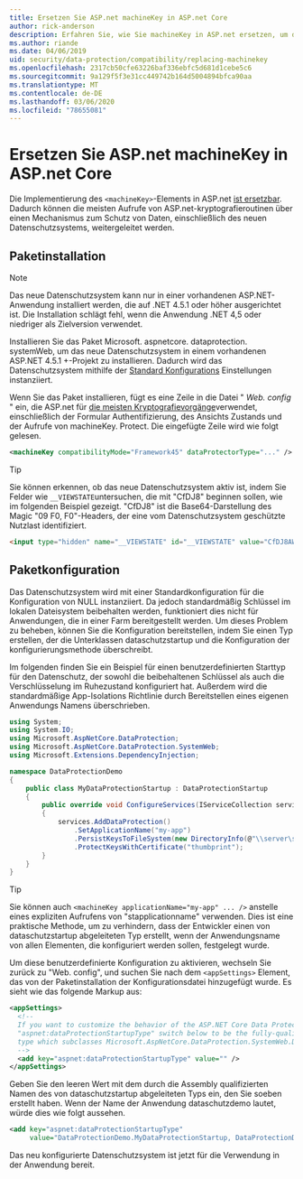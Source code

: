 ```yaml
---
title: Ersetzen Sie ASP.net machineKey in ASP.net Core
author: rick-anderson
description: Erfahren Sie, wie Sie machineKey in ASP.net ersetzen, um die Verwendung eines neuen und sichereren Datenschutzsystems zu ermöglichen.
ms.author: riande
ms.date: 04/06/2019
uid: security/data-protection/compatibility/replacing-machinekey
ms.openlocfilehash: 2317cb50cfe63226baf336ebfc5d681d1cebe5c6
ms.sourcegitcommit: 9a129f5f3e31cc449742b164d5004894bfca90aa
ms.translationtype: MT
ms.contentlocale: de-DE
ms.lasthandoff: 03/06/2020
ms.locfileid: "78655081"
---
```

# <a name="replace-the-aspnet-machinekey-in-aspnet-core"></a>Ersetzen Sie ASP.net machineKey in ASP.net Core

<a name="compatibility-replacing-machinekey"></a>

Die Implementierung des `<machineKey>`-Elements in ASP.net [ist ersetzbar](https://blogs.msdn.microsoft.com/webdev/2012/10/23/cryptographic-improvements-in-asp-net-4-5-pt-2/). Dadurch können die meisten Aufrufe von ASP.net-kryptografieroutinen über einen Mechanismus zum Schutz von Daten, einschließlich des neuen Datenschutzsystems, weitergeleitet werden.

## <a name="package-installation"></a>Paketinstallation

> [!NOTE]
> Das neue Datenschutzsystem kann nur in einer vorhandenen ASP.NET-Anwendung installiert werden, die auf .NET 4.5.1 oder höher ausgerichtet ist. Die Installation schlägt fehl, wenn die Anwendung .NET 4,5 oder niedriger als Zielversion verwendet.

Installieren Sie das Paket Microsoft. aspnetcore. dataprotection. systemWeb, um das neue Datenschutzsystem in einem vorhandenen ASP.NET 4.5.1 +-Projekt zu installieren. Dadurch wird das Datenschutzsystem mithilfe der [Standard Konfigurations](xref:security/data-protection/configuration/default-settings) Einstellungen instanziiert.

Wenn Sie das Paket installieren, fügt es eine Zeile in die Datei " *Web. config* " ein, die ASP.net für [die meisten Kryptografievorgänge](https://blogs.msdn.microsoft.com/webdev/2012/10/23/cryptographic-improvements-in-asp-net-4-5-pt-2/)verwendet, einschließlich der Formular Authentifizierung, des Ansichts Zustands und der Aufrufe von machineKey. Protect. Die eingefügte Zeile wird wie folgt gelesen.

```xml
<machineKey compatibilityMode="Framework45" dataProtectorType="..." />
```

>[!TIP]
> Sie können erkennen, ob das neue Datenschutzsystem aktiv ist, indem Sie Felder wie `__VIEWSTATE`untersuchen, die mit "CfDJ8" beginnen sollen, wie im folgenden Beispiel gezeigt. "CfDJ8" ist die Base64-Darstellung des Magic "09 F0, F0"-Headers, der eine vom Datenschutzsystem geschützte Nutzlast identifiziert.

```html
<input type="hidden" name="__VIEWSTATE" id="__VIEWSTATE" value="CfDJ8AWPr2EQPTBGs3L2GCZOpk...">
```

## <a name="package-configuration"></a>Paketkonfiguration

Das Datenschutzsystem wird mit einer Standardkonfiguration für die Konfiguration von NULL instanziiert. Da jedoch standardmäßig Schlüssel im lokalen Dateisystem beibehalten werden, funktioniert dies nicht für Anwendungen, die in einer Farm bereitgestellt werden. Um dieses Problem zu beheben, können Sie die Konfiguration bereitstellen, indem Sie einen Typ erstellen, der die Unterklassen dataschutzstartup und die Konfiguration der konfigurierungsmethode überschreibt.

Im folgenden finden Sie ein Beispiel für einen benutzerdefinierten Starttyp für den Datenschutz, der sowohl die beibehaltenen Schlüssel als auch die Verschlüsselung im Ruhezustand konfiguriert hat. Außerdem wird die standardmäßige App-Isolations Richtlinie durch Bereitstellen eines eigenen Anwendungs Namens überschrieben.

```csharp
using System;
using System.IO;
using Microsoft.AspNetCore.DataProtection;
using Microsoft.AspNetCore.DataProtection.SystemWeb;
using Microsoft.Extensions.DependencyInjection;

namespace DataProtectionDemo
{
    public class MyDataProtectionStartup : DataProtectionStartup
    {
        public override void ConfigureServices(IServiceCollection services)
        {
            services.AddDataProtection()
                .SetApplicationName("my-app")
                .PersistKeysToFileSystem(new DirectoryInfo(@"\\server\share\myapp-keys\"))
                .ProtectKeysWithCertificate("thumbprint");
        }
    }
}
```

>[!TIP]
> Sie können auch `<machineKey applicationName="my-app" ... />` anstelle eines expliziten Aufrufens von "stapplicationname" verwenden. Dies ist eine praktische Methode, um zu verhindern, dass der Entwickler einen von dataschutzstartup abgeleiteten Typ erstellt, wenn der Anwendungsname von allen Elementen, die konfiguriert werden sollen, festgelegt wurde.

Um diese benutzerdefinierte Konfiguration zu aktivieren, wechseln Sie zurück zu "Web. config", und suchen Sie nach dem `<appSettings>` Element, das von der Paketinstallation der Konfigurationsdatei hinzugefügt wurde. Es sieht wie das folgende Markup aus:

```xml
<appSettings>
  <!--
  If you want to customize the behavior of the ASP.NET Core Data Protection stack, set the
  "aspnet:dataProtectionStartupType" switch below to be the fully-qualified name of a
  type which subclasses Microsoft.AspNetCore.DataProtection.SystemWeb.DataProtectionStartup.
  -->
  <add key="aspnet:dataProtectionStartupType" value="" />
</appSettings>
```

Geben Sie den leeren Wert mit dem durch die Assembly qualifizierten Namen des von dataschutzstartup abgeleiteten Typs ein, den Sie soeben erstellt haben. Wenn der Name der Anwendung dataschutzdemo lautet, würde dies wie folgt aussehen.

```xml
<add key="aspnet:dataProtectionStartupType"
     value="DataProtectionDemo.MyDataProtectionStartup, DataProtectionDemo" />
```

Das neu konfigurierte Datenschutzsystem ist jetzt für die Verwendung in der Anwendung bereit.
